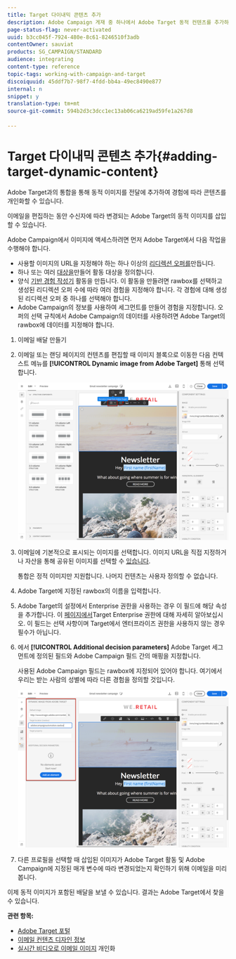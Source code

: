 ```yaml
---
title: Target 다이내믹 콘텐츠 추가
description: Adobe Campaign 게재 중 하나에서 Adobe Target 동적 컨텐츠를 추가하는 방법을 알아봅니다.
page-status-flag: never-activated
uuid: b3cc045f-7924-480e-8c61-8246510f3adb
contentOwner: sauviat
products: SG_CAMPAIGN/STANDARD
audience: integrating
content-type: reference
topic-tags: working-with-campaign-and-target
discoiquuid: 45ddf7b7-98f7-4fdd-bb4a-49ec8490e877
internal: n
snippet: y
translation-type: tm+mt
source-git-commit: 594b2d3c3dcc1ec13ab06ca6219ad59fe1a267d8

---
```



# Target 다이내믹 콘텐츠 추가{#adding-target-dynamic-content}

Adobe Target과의 통합을 통해 동적 이미지를 전달에 추가하여 경험에 따라 콘텐츠를 개인화할 수 있습니다.

이메일을 편집하는 동안 수신자에 따라 변경되는 Adobe Target의 동적 이미지를 삽입할 수 있습니다.

Adobe Campaign에서 이미지에 액세스하려면 먼저 Adobe Target에서 다음 작업을 수행해야 합니다.

* 사용할 이미지의 URL을 지정해야 하는 하나 이상의 [리디렉션 오퍼를](https://docs.adobe.com/content/help/en/target/using/experiences/offers/offer-redirect.html)만듭니다.
* 하나 또는 여러 [대상을](https://docs.adobe.com/content/help/en/target/using/audiences/create-audiences/audiences.html)만들어 활동 대상을 정의합니다.
* 양식 [기반 경험 작성기](https://docs.adobe.com/content/help/en/target/using/experiences/form-experience-composer.html) 활동을 만듭니다. 이 활동을 만들려면 rawbox를 선택하고 생성된 리디렉션 오퍼 수에 따라 여러 경험을 지정해야 합니다. 각 경험에 대해 생성된 리디렉션 오퍼 중 하나를 선택해야 합니다.
* Adobe Campaign의 정보를 사용하여 세그먼트를 만들어 경험을 지정합니다. 오퍼의 선택 규칙에서 Adobe Campaign의 데이터를 사용하려면 Adobe Target의 rawbox에 데이터를 지정해야 합니다.

1. 이메일 배달 만들기
1. 이메일 또는 랜딩 페이지의 컨텐츠를 편집할 때 이미지 블록으로 이동한 다음 컨텍스트 메뉴를 **[!UICONTROL Dynamic image from Adobe Target]** 통해 선택합니다.

   ![](assets/tar_insert_dynamic_image.png)

1. 이메일에 기본적으로 표시되는 이미지를 선택합니다. 이미지 URL을 직접 지정하거나 자산을 통해 공유된 이미지를 선택할 수 [있습니다](../../integrating/using/working-with-campaign-and-assets-core-service.md).

   통합은 정적 이미지만 지원합니다. 나머지 컨텐츠는 사용자 정의할 수 없습니다.

1. Adobe Target에 지정된 rawbox의 이름을 입력합니다.
1. Adobe Target의 설정에서 Enterprise 권한을 사용하는 경우 이 필드에 해당 속성을 추가합니다. 이 [페이지에서](https://marketing.adobe.com/resources/help/en_US/target/target/properties-overview.html)Target Enterprise 권한에 대해 자세히 알아보십시오. 이 필드는 선택 사항이며 Target에서 엔터프라이즈 권한을 사용하지 않는 경우 필수가 아닙니다.
1. 에서 **[!UICONTROL Additional decision parameters]** Adobe Target 세그먼트에 정의된 필드와 Adobe Campaign 필드 간의 매핑을 지정합니다.

   사용된 Adobe Campaign 필드는 rawbox에 지정되어 있어야 합니다. 여기에서 우리는 받는 사람의 성별에 따라 다른 경험을 정의할 것입니다.

   ![](assets/tar_additional_decisionning_parameters.png)

1. 다른 프로필을 선택할 때 삽입된 이미지가 Adobe Target 활동 및 Adobe Campaign에 지정된 매개 변수에 따라 변경되었는지 확인하기 위해 이메일을 미리 봅니다.

이제 동적 이미지가 포함된 배달을 보낼 수 있습니다. 결과는 Adobe Target에서 찾을 수 있습니다.

**관련 항목:**

* [Adobe Target 포털](https://marketing.adobe.com/resources/help/en_US/target/a4t/c_campaign_and_target.html)
* [이메일 컨텐츠 디자인 정보](../../designing/using/designing-content-in-adobe-campaign.md)
* [실시간 비디오로 이메일 이미지](https://helpx.adobe.com/marketing-cloud/how-to/email-marketing.html) 개인화


